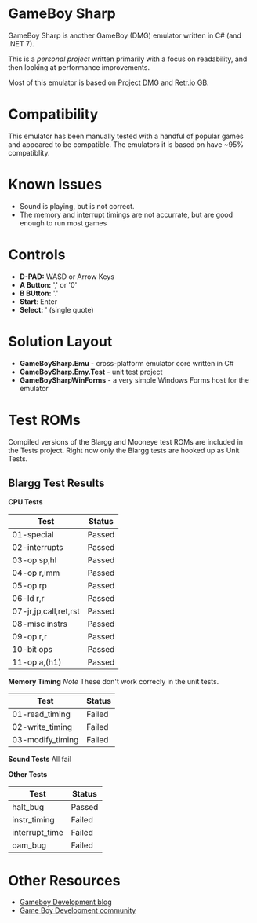 # GameBoy Sharp
GameBoy Sharp is another GameBoy (DMG) emulator written in C# (and .NET 7). 

This is a *personal project* written primarily with a focus on readability, and then looking at performance improvements.

Most of this emulator is based on [Project DMG](https://github.com/BluestormDNA/ProjectDMG) and [Retr.io GB](https://github.com/retrio/gb).

# Compatibility
This emulator has been manually tested with a handful of popular games and appeared to be compatible. The emulators it is based on have ~95% compatiblity.

# Known Issues
- Sound is playing, but is not correct.
- The memory and interrupt timings are not accurrate, but are good enough to run most games

# Controls
- **D-PAD:** WASD or Arrow Keys
- **A Button:** ',' or '0'
- **B BUtton:** '.'
- **Start**: Enter
- **Select:** ' (single quote)

# Solution Layout
- **GameBoySharp.Emu** - cross-platform emulator core written in C#
- **GameBoySharp.Emy.Test** - unit test project
- **GameBoySharpWinForms** - a very simple Windows Forms host for the emulator

# Test ROMs
Compiled versions of the Blargg and Mooneye test ROMs are included in the Tests project. Right now only the Blargg tests are hooked up as Unit Tests.

## Blargg Test Results

**CPU Tests**

|Test|Status|
|---|---|
|01-special|Passed|
|02-interrupts|Passed|
|03-op sp,hl|Passed|
|04-op r,imm|Passed|
|05-op rp|Passed|
|06-ld r,r|Passed|
|07-jr,jp,call,ret,rst|Passed|
|08-misc instrs|Passed|
|09-op r,r|Passed|
|10-bit ops|Passed|
|11-op a,(h1)|Passed|

**Memory Timing**
*Note* These don't work correcly in the unit tests.

|Test|Status|
|---|---|
|01-read_timing|Failed|
|02-write_timing|Failed|
|03-modify_timing|Failed|

**Sound Tests**
All fail

**Other Tests**

|Test|Status|
|---|---|
|halt_bug|Passed|
|instr_timing|Failed|
|interrupt_time|Failed|
|oam_bug|Failed|

# Other Resources
- [Gameboy Development blog](https://gbdev.gg8.se/)
- [Game Boy Development community](https://gbdev.io/)
